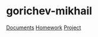 # gorichev-mikhail

[Documents](https://github.com/brest-java-course-summer-2019/gorichev-mikhail/tree/master/docs)
[Homework](https://github.com/brest-java-course-summer-2019/gorichev-mikhail/tree/master/course-project)
[Project](https://github.com/brest-java-course-summer-2019/gorichev-mikhail/tree/master/payments)
